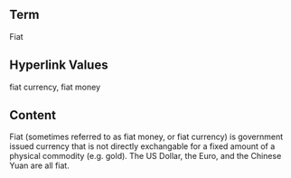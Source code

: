 ## Term

Fiat

## Hyperlink Values

fiat currency, fiat money

## Content

Fiat (sometimes referred to as fiat money, or fiat currency) is government issued currency that is not directly exchangable for a fixed amount of a physical commodity (e.g. gold). The US Dollar, the Euro, and the Chinese Yuan are all fiat.